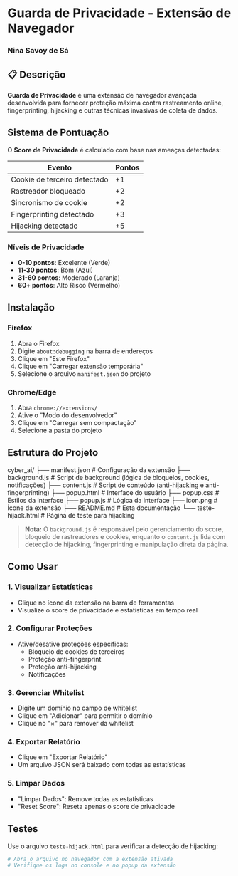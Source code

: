 # Guarda de Privacidade - Extensão de Navegador
### Nina Savoy de Sá

## 📋 Descrição

**Guarda de Privacidade** é uma extensão de navegador avançada desenvolvida para fornecer proteção máxima contra rastreamento online, fingerprinting, hijacking e outras técnicas invasivas de coleta de dados.

## Sistema de Pontuação

O **Score de Privacidade** é calculado com base nas ameaças detectadas:

| Evento | Pontos |
|--------|--------|
| Cookie de terceiro detectado | +1 |
| Rastreador bloqueado | +2 |
| Sincronismo de cookie | +2 |
| Fingerprinting detectado | +3 |
| Hijacking detectado | +5 |

### Níveis de Privacidade

- **0-10 pontos**: Excelente (Verde)  
- **11-30 pontos**: Bom (Azul)  
- **31-60 pontos**: Moderado (Laranja)  
- **60+ pontos**: Alto Risco (Vermelho)  

## Instalação

### Firefox

1. Abra o Firefox  
2. Digite `about:debugging` na barra de endereços  
3. Clique em "Este Firefox"  
4. Clique em "Carregar extensão temporária"  
5. Selecione o arquivo `manifest.json` do projeto  

### Chrome/Edge

1. Abra `chrome://extensions/`  
2. Ative o "Modo do desenvolvedor"  
3. Clique em "Carregar sem compactação"  
4. Selecione a pasta do projeto  

## Estrutura do Projeto

cyber_ai/
├── manifest.json # Configuração da extensão
├── background.js # Script de background (lógica de bloqueios, cookies, notificações)
├── content.js # Script de conteúdo (anti-hijacking e anti-fingerprinting)
├── popup.html # Interface do usuário
├── popup.css # Estilos da interface
├── popup.js # Lógica da interface
├── icon.png # Ícone da extensão
├── README.md # Esta documentação
└── teste-hijack.html # Página de teste para hijacking


> **Nota:** O `background.js` é responsável pelo gerenciamento do score, bloqueio de rastreadores e cookies, enquanto o `content.js` lida com detecção de hijacking, fingerprinting e manipulação direta da página.

## Como Usar

### 1. Visualizar Estatísticas
- Clique no ícone da extensão na barra de ferramentas
- Visualize o score de privacidade e estatísticas em tempo real

### 2. Configurar Proteções
- Ative/desative proteções específicas:
  - Bloqueio de cookies de terceiros
  - Proteção anti-fingerprint
  - Proteção anti-hijacking
  - Notificações

### 3. Gerenciar Whitelist
- Digite um domínio no campo de whitelist
- Clique em "Adicionar" para permitir o domínio
- Clique no "×" para remover da whitelist

### 4. Exportar Relatório
- Clique em "Exportar Relatório"
- Um arquivo JSON será baixado com todas as estatísticas

### 5. Limpar Dados
- "Limpar Dados": Remove todas as estatísticas  
- "Reset Score": Reseta apenas o score de privacidade  

## Testes

Use o arquivo `teste-hijack.html` para verificar a detecção de hijacking:

```bash
# Abra o arquivo no navegador com a extensão ativada
# Verifique os logs no console e no popup da extensão
